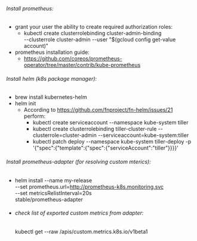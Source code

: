 ###### Install prometheus:
- grant your user the ability to create required authorization roles:
  - kubectl create clusterrolebinding cluster-admin-binding \
        --clusterrole cluster-admin --user "$(gcloud config get-value account)"
- prometheus installation guide:
  - https://github.com/coreos/prometheus-operator/tree/master/contrib/kube-prometheus 


###### Install helm (k8s package manager):
- brew install kubernetes-helm
- helm init
  - According to https://github.com/fnproject/fn-helm/issues/21 perform:
    - kubectl create serviceaccount --namespace kube-system tiller
    - kubectl create clusterrolebinding tiller-cluster-rule --clusterrole=cluster-admin --serviceaccount=kube-system:tiller
    - kubectl patch deploy --namespace kube-system tiller-deploy -p '{"spec":{"template":{"spec":{"serviceAccount":"tiller"}}}}'

###### Install prometheus-adapter (for resolving custom mterics):
  - helm install --name my-release \
      --set prometheus.url=http://prometheus-k8s.monitoring.svc \
      --set metricsRelistInterval=20s \
      stable/prometheus-adapter
  - ###### check list of exported custom metrics from adapter:
    kubectl get --raw /apis/custom.metrics.k8s.io/v1beta1
    
     
